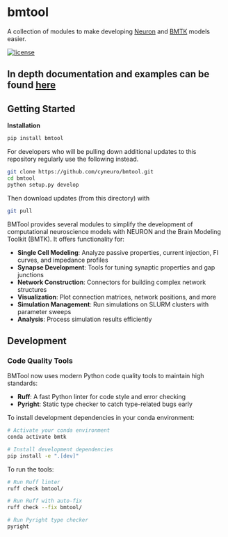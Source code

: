 # bmtool
A collection of modules to make developing [Neuron](https://www.neuron.yale.edu/neuron/) and [BMTK](https://alleninstitute.github.io/bmtk/) models easier.

[![license](https://img.shields.io/github/license/mashape/apistatus.svg?maxAge=2592000)](https://github.com/cyneuro/bmtool/blob/master/LICENSE)

## In depth documentation and examples can be found [here](https://cyneuro.github.io/bmtool/)

## Getting Started

**Installation**
```bash
pip install bmtool
```
For developers who will be pulling down additional updates to this repository regularly use the following instead.
```bash
git clone https://github.com/cyneuro/bmtool.git
cd bmtool
python setup.py develop
```
Then download updates (from this directory) with
```bash
git pull
```

BMTool provides several modules to simplify the development of computational neuroscience models with NEURON and the Brain Modeling Toolkit (BMTK). It offers functionality for:

- **Single Cell Modeling**: Analyze passive properties, current injection, FI curves, and impedance profiles
- **Synapse Development**: Tools for tuning synaptic properties and gap junctions
- **Network Construction**: Connectors for building complex network structures
- **Visualization**: Plot connection matrices, network positions, and more
- **Simulation Management**: Run simulations on SLURM clusters with parameter sweeps
- **Analysis**: Process simulation results efficiently

## Development

### Code Quality Tools

BMTool now uses modern Python code quality tools to maintain high standards:

- **Ruff**: A fast Python linter for code style and error checking
- **Pyright**: Static type checker to catch type-related bugs early

To install development dependencies in your conda environment:

```bash
# Activate your conda environment
conda activate bmtk

# Install development dependencies
pip install -e ".[dev]"
```

To run the tools:

```bash
# Run Ruff linter
ruff check bmtool/

# Run Ruff with auto-fix
ruff check --fix bmtool/

# Run Pyright type checker
pyright
```
